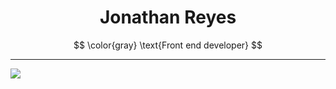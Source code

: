 <h1 align="center">
Jonathan Reyes <br>
</h1>

$$
\color{gray}
\text{Front end developer}
$$

---

<!-- Theme responsive stats -->

<!-- Main stats -->
  <source
    srcset="https://github-readme-stats.vercel.app/api?username=JonyR3G0&show_icons=true&hide=stars,issues&title_color=FFFFFF&text_color=8a939b"
    media="(prefers-color-scheme: dark)"
  />

  <img src="https://github-readme-stats.vercel.app/api?username=JonyR3G0&show_icons=true&hide=stars,issues&title_color=FFFFFF&text_color=8a939b&bg_color=00000000&border_color=3c434c&icon_color=3f88e5&locale=en&ring_color=50c35c&border_radius=20" />

